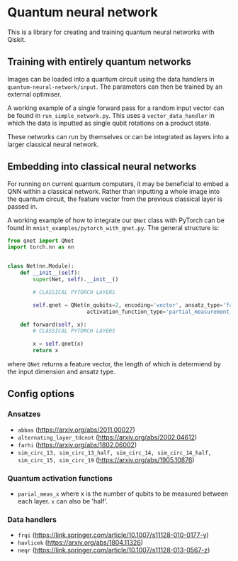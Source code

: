 # Quantum neural network

This is a library for creating and training quantum neural networks with Qiskit.

## Training with entirely quantum networks

Images can be loaded into a quantum circuit using the data handlers in `quantum-neural-network/input`. The parameters
can then be trained by an external optimiser.

A working example of a single forward pass for a random input vector can be found in `run_simple_network.py`. This uses
a `vector_data_handler`
in which the data is inputted as single qubit rotations on a product state.

These networks can run by themselves or can be integrated as layers into a larger classical neural network.

## Embedding into classical neural networks

For running on current quantum computers, it may be beneficial to embed a QNN within a classical network. Rather than
inputting a whole image into the quantum circuit, the feature vector from the previous classical layer is passed in.

A working example of how to integrate our `QNet`
class with PyTorch can be found in `mnist_examples/pytorch_with_qnet.py`. The general structure is:

```python
from qnet import QNet
import torch.nn as nn


class Net(nn.Module):
    def __init__(self):
        super(Net, self).__init__()

        # CLASSICAL PYTORCH LAYERS

        self.qnet = QNet(n_qubits=2, encoding='vector', ansatz_type='farhi', layers=1,
                         activation_function_type='partial_measurement_1')

    def forward(self, x):
        # CLASSICAL PYTORCH LAYERS

        x = self.qnet(x)
        return x
```

where `QNet` returns a feature vector, the length of which is determiend by the input dimension and ansatz type.

## Config options

### Ansatzes

- `abbas` (https://arxiv.org/abs/2011.00027)
- `alternating_layer_tdcnot` (https://arxiv.org/abs/2002.04612)
- `farhi` (https://arxiv.org/abs/1802.06002)
- `sim_circ_13, sim_circ_13_half, sim_circ_14, sim_circ_14_half, sim_circ_15, sim_circ_19` (https://arxiv.org/abs/1905.10876)

### Quantum activation functions

- `parial_meas_x` where x is the number of qubits to be measured between each layer. `x` can also be 'half'.

### Data handlers

- `frqi` (https://link.springer.com/article/10.1007/s11128-010-0177-y)
- `havlicek` (https://arxiv.org/abs/1804.11326)
- `neqr` (https://link.springer.com/article/10.1007/s11128-013-0567-z)